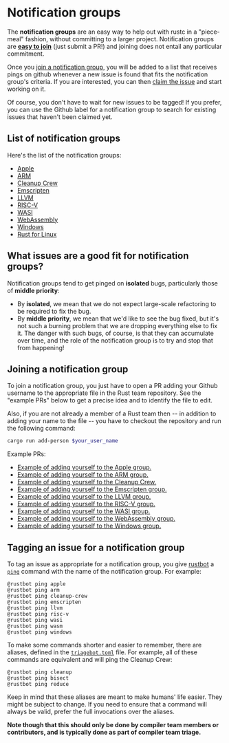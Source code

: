# Notification groups

The **notification groups** are an easy way to help out with rustc in a
"piece-meal" fashion, without committing to a larger project.
Notification groups are **[easy to join](#join)** (just submit a PR!)
and joining does not entail any particular commitment.

Once you [join a notification group](#join), you will be added to
a list that receives pings on github whenever a new issue is found
that fits the notification group's criteria. If you are interested, you
can then [claim the issue] and start working on it.

Of course, you don't have to wait for new issues to be tagged! If you
prefer, you can use the Github label for a notification group to
search for existing issues that haven't been claimed yet.

[claim the issue]: https://forge.rust-lang.org/triagebot/issue-assignment.html

## List of notification groups

Here's the list of the notification groups:
- [Apple](./apple.md)
- [ARM](./arm.md)
- [Cleanup Crew](./cleanup-crew.md)
- [Emscripten](./emscripten.md)
- [LLVM](./llvm.md)
- [RISC-V](./risc-v.md)
- [WASI](./wasi.md)
- [WebAssembly](./wasm.md)
- [Windows](./windows.md)
- [Rust for Linux](./rust-for-linux.md)

## What issues are a good fit for notification groups?

Notification groups tend to get pinged on **isolated** bugs,
particularly those of **middle priority**:

- By **isolated**, we mean that we do not expect large-scale refactoring
  to be required to fix the bug.
- By **middle priority**, we mean that we'd like to see the bug fixed,
  but it's not such a burning problem that we are dropping everything
  else to fix it. The danger with such bugs, of course, is that they
  can accumulate over time, and the role of the notification group is
  to try and stop that from happening!

<a name="join"></a>

## Joining a notification group

To join a notification group, you just have to open a PR adding your
Github username to the appropriate file in the Rust team repository.
See the "example PRs" below to get a precise idea and to identify the
file to edit.

Also, if you are not already a member of a Rust team then -- in addition
to adding your name to the file -- you have to checkout the repository and
run the following command:

```bash
cargo run add-person $your_user_name
```

Example PRs:

* [Example of adding yourself to the Apple group.](https://github.com/rust-lang/team/pull/1434)
* [Example of adding yourself to the ARM group.](https://github.com/rust-lang/team/pull/358)
* [Example of adding yourself to the Cleanup Crew.](https://github.com/rust-lang/team/pull/221)
* [Example of adding yourself to the Emscripten group.](https://github.com/rust-lang/team/pull/1579)
* [Example of adding yourself to the LLVM group.](https://github.com/rust-lang/team/pull/140)
* [Example of adding yourself to the RISC-V group.](https://github.com/rust-lang/team/pull/394)
* [Example of adding yourself to the WASI group.](https://github.com/rust-lang/team/pull/1580)
* [Example of adding yourself to the WebAssembly group.](https://github.com/rust-lang/team/pull/1581)
* [Example of adding yourself to the Windows group.](https://github.com/rust-lang/team/pull/348)

## Tagging an issue for a notification group

To tag an issue as appropriate for a notification group, you give
[rustbot] a [`ping`] command with the name of the notification
group. For example:

```text
@rustbot ping apple
@rustbot ping arm
@rustbot ping cleanup-crew
@rustbot ping emscripten
@rustbot ping llvm
@rustbot ping risc-v
@rustbot ping wasi
@rustbot ping wasm
@rustbot ping windows
```

To make some commands shorter and easier to remember, there are aliases,
defined in the [`triagebot.toml`] file. For example, all of these commands
are equivalent and will ping the Cleanup Crew:

```text
@rustbot ping cleanup
@rustbot ping bisect
@rustbot ping reduce
```

Keep in mind that these aliases are meant to make humans' life easier.
They might be subject to change. If you need to ensure that a command
will always be valid, prefer the full invocations over the aliases.

**Note though that this should only be done by compiler team members
or contributors, and is typically done as part of compiler team
triage.**

[rustbot]: https://github.com/rust-lang/triagebot/
[`ping`]: https://forge.rust-lang.org/triagebot/pinging.html
[`triagebot.toml`]: https://github.com/rust-lang/rust/blob/master/triagebot.toml
